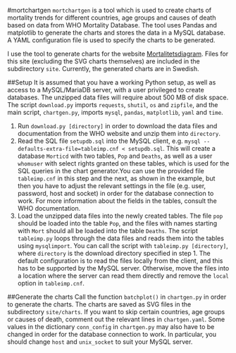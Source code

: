 #mortchartgen
`mortchartgen` is a tool which is used to create charts of mortality trends for different countries, age groups and causes of death based on data from WHO Mortality Database. The tool uses Pandas and matplotlib to generate the charts and stores the data in a MySQL database. A YAML configuration file is used to specify the charts to be generated.

I use the tool to generate charts for the website [Mortalitetsdiagram](http://mortchart.klpn.se). Files for this site (excluding the SVG charts themselves) are included in the subdirectory `site`. Currently, the generated charts are in Swedish.

##Setup
It is assumed that you have a working Python setup, as well as access to a MySQL/MariaDB server, with a user privileged to create databases. The unzipped data files will require about 500 MB of disk space. The script `download.py` imports `requests`, `shutil`, `os` and `zipfile`, and the main script, `chartgen.py`, imports `mysql`, `pandas`, `matplotlib`, `yaml` and `time`.

1. Run `download.py [directory]` in order to download the data files and documentation from the WHO website and unzip them into `directory`.
2. Read the SQL file `setupdb.sql` into the MySQL client, e.g. `mysql --defaults-extra-file=tableimp.cnf < setupdb.sql`. This will create a database `Morticd` with two tables, `Pop` and `Deaths`, as well as a user `whomuser` with select rights granted on these tables, which is used for the SQL queries in the chart generator.You can use the provided file `tableimp.cnf` in this step and the next, as shown in the example, but then you have to adjust the relevant settings in the file (e.g. user, password, host and socket) in order for the database connection to work.  For more information about the fields in the tables, consult the WHO documentation.
3. Load the unzipped data files into the newly created tables. The file `pop` should be loaded into the table `Pop`, and the files with names starting with `Mort` should all be loaded into the table `Deaths`. The script `tableimp.py` loops through the data files and reads them into the tables using `mysqlimport`. You can call the script with `tableimp.py [directory]`, where `directory` is the download directory specified in step 1. The default configuration is to read the files locally from the client, and this has to be supported by the MySQL server. Otherwise, move the files into a location where the server can read them directly and remove the `local` option in `tableimp.cnf`.

##Generate the charts
Call the function `batchplot()` in `chartgen.py` in order to generate the charts. The charts are saved as SVG files in the subdirectory `site/charts`. If you want to skip certain countries, age groups or causes of death, comment out the relevant lines in `chartgen.yaml`. Some values in the dictionary `conn_config` in `chartgen.py` may also have to be changed in order for the database connection to work. In particular, you should change `host` and `unix_socket` to suit your MySQL server.
